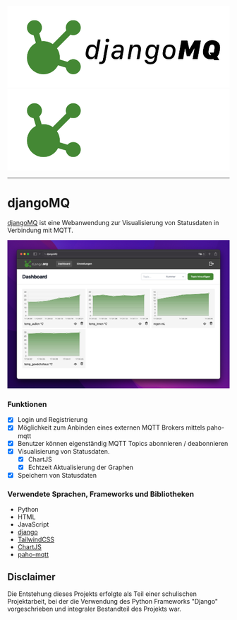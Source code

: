 <p align="center">
<img src="https://github.com/oza-c/djangoMQ/blob/main/project/static/images/logo_dark.png?raw=true#gh-light-mode-only">
<img src="https://github.com/oza-c/djangoMQ/blob/main/project/static/images/logo.png?raw=true#gh-dark-mode-only">
</p>

---

# djangoMQ

[djangoMQ](https://github.com/oza-c/djangoMQ) ist eine Webanwendung zur Visualisierung von Statusdaten in Verbindung mit MQTT.

<img src="https://github.com/oza-c/djangoMQ/blob/main/project/static/images/dashboard.png">
</p>

### Funktionen

- [x] Login und Registrierung
- [x] Möglichkeit zum Anbinden eines externen MQTT Brokers mittels paho-mqtt
- [x] Benutzer können eigenständig MQTT Topics abonnieren / deabonnieren
- [x] Visualisierung von Statusdaten.
  - [x] ChartJS
  - [x] Echtzeit Aktualisierung der Graphen
- [x] Speichern von Statusdaten

### Verwendete Sprachen, Frameworks und Bibliotheken

- Python
- HTML
- JavaScript
- [django](https://www.djangoproject.com/)
- [TailwindCSS](https://tailwindcss.com/)
- [ChartJS](https://www.chartjs.org/)
- [paho-mqtt](https://pypi.org/project/paho-mqtt/)

## Disclaimer

Die Entstehung dieses Projekts erfolgte als Teil einer schulischen Projektarbeit, bei der die Verwendung des Python Frameworks "Django" vorgeschrieben und integraler Bestandteil des Projekts war.
